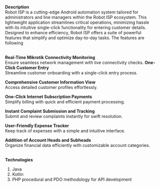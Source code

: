 <b>Description</b><br>
Robot ISP is a cutting-edge Android automation system tailored for administrators and line managers within the Robot ISP ecosystem. This lightweight application streamlines critical operations, minimizing hassle with its intuitive single-click functionality for entering customer details. Designed to enhance efficiency, Robot ISP offers a suite of powerful features that simplify and optimize day-to-day tasks. The features are following <br><br>

<b>Real-Time Mikrotik Connectivity Monitoring</b></br>
    Ensure seamless network management with live connectivity checks.
<b>One-Click Customer Entry</b></br>
    Streamline customer onboarding with a single-click entry process.

<b>Comprehensive Customer Information View</b></br>
    Access detailed customer profiles effortlessly.

<b>One-Click Internet Subscription Payments</b></br>
    Simplify billing with quick and efficient payment processing.

<b>Instant Complaint Submission and Tracking</b></br>
    Submit and review complaints instantly for swift resolution.

<b>User-Friendly Expense Tracker</b></br>
    Keep track of expenses with a simple and intuitive interface.

<b>Addition of Account Heads and Subheads</b></br>
    Organize financial data efficiently with customizable account categories.
   <br><br>
   
<b>Technologies</b>
1. Java
2. Kotlin
3. PHP procedural and PDO methodology for API development 
